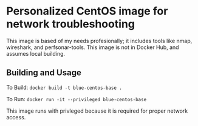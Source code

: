 # Personalized CentOS image for network troubleshooting

This image is based of my needs profesionally; it includes tools like nmap, wireshark, and perfsonar-tools. This image is not in Docker Hub, and assumes local building.

## Building and Usage

To Build: `docker build -t blue-centos-base .`

To Run: `docker run -it --privileged blue-centos-base`

This image runs with privleged because it is required for proper network access.
